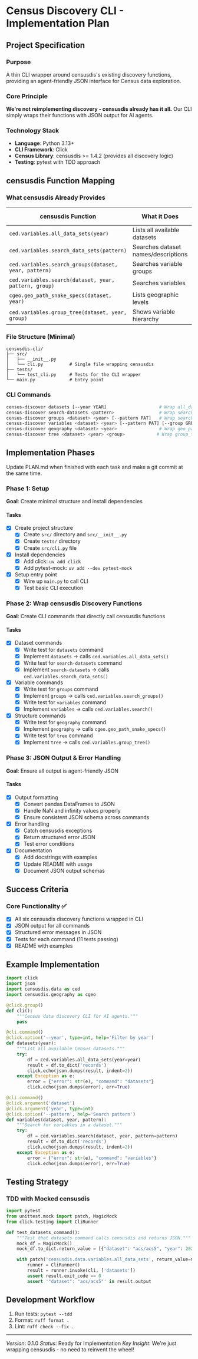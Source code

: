 # Census Discovery CLI - Implementation Plan

## Project Specification

### Purpose
A thin CLI wrapper around censusdis's existing discovery functions, providing an agent-friendly JSON interface for Census data exploration.

### Core Principle
**We're not reimplementing discovery - censusdis already has it all.** Our CLI simply wraps their functions with JSON output for AI agents.

### Technology Stack
- **Language**: Python 3.13+
- **CLI Framework**: Click
- **Census Library**: censusdis >= 1.4.2 (provides all discovery logic)
- **Testing**: pytest with TDD approach

## censusdis Function Mapping

### What censusdis Already Provides
| censusdis Function | What it Does | Our CLI Command |
|-------------------|--------------|-----------------|
| `ced.variables.all_data_sets(year)` | Lists all available datasets | `datasets` |
| `ced.variables.search_data_sets(pattern)` | Searches dataset names/descriptions | `search-datasets` |
| `ced.variables.search_groups(dataset, year, pattern)` | Searches variable groups | `groups` |
| `ced.variables.search(dataset, year, pattern, group)` | Searches variables | `variables` |
| `cgeo.geo_path_snake_specs(dataset, year)` | Lists geographic levels | `geography` |
| `ced.variables.group_tree(dataset, year, group)` | Shows variable hierarchy | `tree` |

### File Structure (Minimal)
```
censusdis-cli/
├── src/
│   ├── __init__.py
│   └── cli.py          # Single file wrapping censusdis
├── tests/
│   └── test_cli.py     # Tests for the CLI wrapper
└── main.py             # Entry point
```

### CLI Commands
```bash
census-discover datasets [--year YEAR]                    # Wrap all_data_sets()
census-discover search-datasets <pattern>                 # Wrap search_data_sets()
census-discover groups <dataset> <year> [--pattern PAT]   # Wrap search_groups()
census-discover variables <dataset> <year> [--pattern PAT] [--group GRP]  # Wrap search()
census-discover geography <dataset> <year>                # Wrap geo_path_snake_specs()
census-discover tree <dataset> <year> <group>            # Wrap group_tree()
```

## Implementation Phases
Update PLAN.md when finished with each task and make a git commit at the same time.

### Phase 1: Setup
**Goal**: Create minimal structure and install dependencies

#### Tasks
- [x] Create project structure
  - [x] Create `src/` directory and `src/__init__.py`
  - [x] Create `tests/` directory
  - [x] Create `src/cli.py` file
- [x] Install dependencies
  - [x] Add click: `uv add click`
  - [x] Add pytest-mock: `uv add --dev pytest-mock`
- [x] Setup entry point
  - [x] Wire up `main.py` to call CLI
  - [x] Test basic CLI execution

### Phase 2: Wrap censusdis Discovery Functions
**Goal**: Create CLI commands that directly call censusdis functions

#### Tasks
- [x] Dataset commands
  - [x] Write test for `datasets` command
  - [x] Implement `datasets` → calls `ced.variables.all_data_sets()`
  - [x] Write test for `search-datasets` command
  - [x] Implement `search-datasets` → calls `ced.variables.search_data_sets()`
- [x] Variable commands
  - [x] Write test for `groups` command
  - [x] Implement `groups` → calls `ced.variables.search_groups()`
  - [x] Write test for `variables` command
  - [x] Implement `variables` → calls `ced.variables.search()`
- [x] Structure commands
  - [x] Write test for `geography` command
  - [x] Implement `geography` → calls `cgeo.geo_path_snake_specs()`
  - [x] Write test for `tree` command
  - [x] Implement `tree` → calls `ced.variables.group_tree()`

### Phase 3: JSON Output & Error Handling
**Goal**: Ensure all output is agent-friendly JSON

#### Tasks
- [x] Output formatting
  - [x] Convert pandas DataFrames to JSON
  - [x] Handle NaN and infinity values properly
  - [x] Ensure consistent JSON schema across commands
- [x] Error handling
  - [x] Catch censusdis exceptions
  - [x] Return structured error JSON
  - [x] Test error conditions
- [x] Documentation
  - [x] Add docstrings with examples
  - [x] Update README with usage
  - [x] Document JSON output schemas

## Success Criteria

### Core Functionality ✅
- [x] All six censusdis discovery functions wrapped in CLI
- [x] JSON output for all commands
- [x] Structured error messages in JSON
- [x] Tests for each command (11 tests passing)
- [x] README with examples

## Example Implementation

```python
import click
import json
import censusdis.data as ced
import censusdis.geography as cgeo

@click.group()
def cli():
    """Census data discovery CLI for AI agents."""
    pass

@cli.command()
@click.option('--year', type=int, help='Filter by year')
def datasets(year):
    """List all available Census datasets."""
    try:
        df = ced.variables.all_data_sets(year=year)
        result = df.to_dict('records')
        click.echo(json.dumps(result, indent=2))
    except Exception as e:
        error = {"error": str(e), "command": "datasets"}
        click.echo(json.dumps(error), err=True)

@cli.command()
@click.argument('dataset')
@click.argument('year', type=int)
@click.option('--pattern', help='Search pattern')
def variables(dataset, year, pattern):
    """Search for variables in a dataset."""
    try:
        df = ced.variables.search(dataset, year, pattern=pattern)
        result = df.to_dict('records')
        click.echo(json.dumps(result, indent=2))
    except Exception as e:
        error = {"error": str(e), "command": "variables"}
        click.echo(json.dumps(error), err=True)
```

## Testing Strategy

### TDD with Mocked censusdis
```python
import pytest
from unittest.mock import patch, MagicMock
from click.testing import CliRunner

def test_datasets_command():
    """Test that datasets command calls censusdis and returns JSON."""
    mock_df = MagicMock()
    mock_df.to_dict.return_value = [{"dataset": "acs/acs5", "year": 2020}]

    with patch('censusdis.data.variables.all_data_sets', return_value=mock_df):
        runner = CliRunner()
        result = runner.invoke(cli, ['datasets'])
        assert result.exit_code == 0
        assert '"dataset": "acs/acs5"' in result.output
```

## Development Workflow

1. Run tests: `pytest --tdd`
2. Format: `ruff format .`
3. Lint: `ruff check --fix .`

---

*Version*: 0.1.0
*Status*: Ready for Implementation
*Key Insight*: We're just wrapping censusdis - no need to reinvent the wheel!

